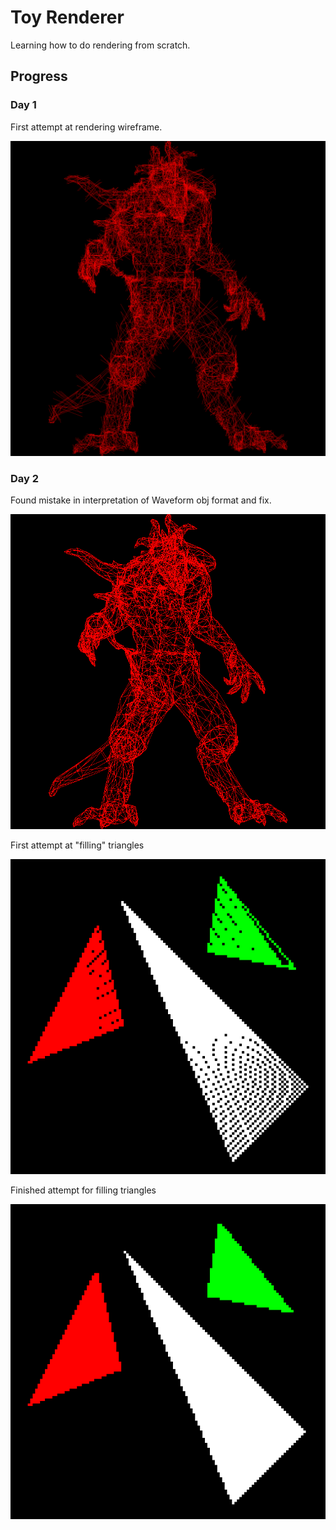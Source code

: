 # Toy Renderer

Learning how to do rendering from scratch.

## Progress

### Day 1
First attempt at rendering wireframe.

![Diablo Pose](progress/day1.png)

### Day 2
Found mistake in interpretation of Waveform obj format and fix.

![Diablo Pose](progress/day2-1.png)

First attempt at "filling" triangles

![Jank triangles](progress/day2-2.png)

Finished attempt for filling triangles

![Filled triangles](progress/day2-3.png)